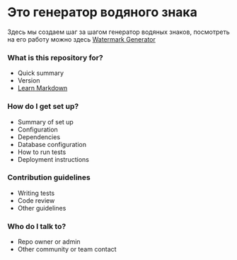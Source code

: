 # Это генератор водяного знака #

Здесь мы создаем шаг за шагом генератор водяных знаков, посмотреть на его работу можно здесь [Watermark Generator](http://generator.mywhitelabel.ru/)

### What is this repository for? ###

* Quick summary
* Version
* [Learn Markdown](https://bitbucket.org/tutorials/markdowndemo)

### How do I get set up? ###

* Summary of set up
* Configuration
* Dependencies
* Database configuration
* How to run tests
* Deployment instructions

### Contribution guidelines ###

* Writing tests
* Code review
* Other guidelines

### Who do I talk to? ###

* Repo owner or admin
* Other community or team contact